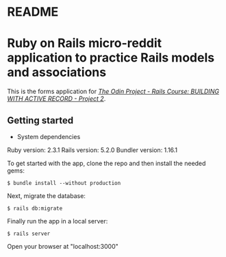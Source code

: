 # README

# Ruby on Rails micro-reddit application to practice Rails models and associations

This is the forms application for 
[*The Odin Project - Rails Course: BUILDING WITH ACTIVE RECORD - Project 2*](https://www.theodinproject.com/courses/ruby-on-rails/lessons/building-with-active-record-ruby-on-rails).

## Getting started


* System dependencies

Ruby version: 2.3.1
Rails version: 5.2.0
Bundler version: 1.16.1


To get started with the app, clone the repo and then install the needed gems:

```
$ bundle install --without production
```

Next, migrate the database:

```
$ rails db:migrate
```

Finally run the app in a local server:

```
$ rails server
```

Open your browser at "localhost:3000"
